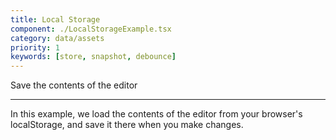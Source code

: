 ```yaml
---
title: Local Storage
component: ./LocalStorageExample.tsx
category: data/assets
priority: 1
keywords: [store, snapshot, debounce]
---
```


Save the contents of the editor

---

In this example, we load the contents of the editor from your browser's localStorage, and save it there when you make changes.
